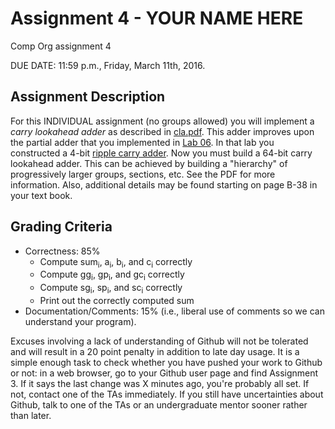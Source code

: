 # Assignment 4 - YOUR NAME HERE
Comp Org assignment 4

DUE DATE: 11:59 p.m., Friday, March 11th, 2016.

## Assignment Description

For this  INDIVIDUAL assignment (no groups allowed) you will implement a *carry lookahead adder* as described in [cla.pdf](http://rpi-csci-2500-2016-spring.github.io/slides/pdf/cla.pdf).
This adder improves upon the partial adder that you implemented in [Lab 06](http://rpi-csci-2500-2016-spring.github.io/lab/2016/03/09/lab06.html).  In that lab you constructed a 4-bit [ripple carry adder](https://en.wikipedia.org/wiki/Adder_(electronics)#Ripple-carry_adder).  Now you must build a 64-bit carry lookahead adder.  This can be achieved by building a "hierarchy" of progressively larger groups, sections, etc.  See the PDF for more information.  Also, additional details may be found starting on page B-38 in your text book.

## Grading Criteria

* Correctness: 85%
  - Compute sum<sub>i</sub>, a<sub>i</sub>, b<sub>i</sub>, and c<sub>i</sub> correctly
  - Compute gg<sub>i</sub>, gp<sub>i</sub>, and gc<sub>i</sub> correctly
  - Compute sg<sub>i</sub>, sp<sub>i</sub>, and sc<sub>i</sub> correctly
  - Print out the correctly computed sum
* Documentation/Comments: 15% (i.e., liberal use of comments so we can
  understand your program).

Excuses  involving a  lack  of  understanding of  Github  will not  be
tolerated and  will result in a  20 point penalty in  addition to late
day  usage.  It  is a  simple enough  task to  check whether  you have
pushed your work to Github or not: in a web browser, go to your Github
user page  and find Assignment  3.  If it  says the last change  was X
minutes ago, you're probably all set.   If not, contact one of the TAs
immediately.  If  you still have  uncertainties about Github,  talk to
one of the TAs or an undergraduate mentor sooner rather than later.
